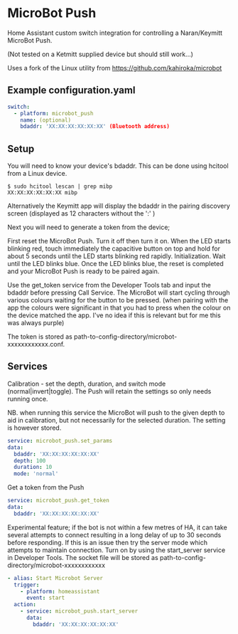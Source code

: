 # MicroBot Push
Home Assistant custom switch integration for controlling a Naran/Keymitt MicroBot Push.

(Not tested on a Ketmitt supplied device but should still work...)

Uses a fork of the Linux utility from https://github.com/kahiroka/microbot

## Example configuration.yaml

```yaml
switch:
  - platform: microbot_push
    name: (optional)
    bdaddr: 'XX:XX:XX:XX:XX:XX' (Bluetooth address)
```

## Setup
You will need to know your device's bdaddr. This can be done using hcitool from a Linux device.

    $ sudo hcitool lescan | grep mibp
    XX:XX:XX:XX:XX:XX mibp
    
Alternatively the Keymitt app will display the bdaddr in the pairing discovery screen (displayed as 12 characters without the ':' )
    
Next you will need to generate a token from the device;

First reset the MicroBot Push. Turn it off then turn it on. When the LED starts blinking red, touch immediately the capacitive button on top and hold for about 5 seconds until the LED starts blinking red rapidly. Initialization. Wait until the LED blinks blue. Once the LED blinks blue, the reset is completed and your MicroBot Push is ready to be paired again.

Use the get_token service from the Developer Tools tab and input the bdaddr before pressing Call Service. The MicroBot will start cycling through various colours waiting for the button to be pressed. (when pairing with the app the colours were significant in that you had to press when the colour on the device matched the app. I've no idea if this is relevant but for me this was always purple) 

The token is stored as path-to-config-directory/microbot-xxxxxxxxxxxx.conf.

## Services

Calibration - set the depth, duration, and switch mode (normal|invert|toggle).
The Push will retain the settings so only needs running once.

NB. when running this service the MicroBot will push to the given depth to aid in calibration, but not necessarily for the selected duration. The setting is however stored. 

```yaml
service: microbot_push.set_params
data:
  bdaddr: 'XX:XX:XX:XX:XX:XX'
  depth: 100
  duration: 10
  mode: 'normal'
```
  
Get a token from the Push

```yaml
service: microbot_push.get_token
data:
  bdaddr: 'XX:XX:XX:XX:XX:XX'
```

Experimental feature; 
if the bot is not within a few metres of HA, it can take several attempts to connect resulting in a long delay of up to 30 seconds before responding. If this is an issue then try the server mode which attempts to maintain connection. Turn on by using the start_server service in Developer Tools.
The socket file will be stored as path-to-config-directory/microbot-xxxxxxxxxxxx

```yaml
- alias: Start Microbot Server
  trigger:
    - platform: homeassistant
      event: start
  action:
    - service: microbot_push.start_server
      data:
        bdaddr: 'XX:XX:XX:XX:XX:XX'
```

